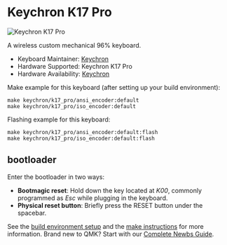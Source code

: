 # Keychron K17 Pro

![Keychron K17 Pro](https://i.imgur.com/6dAZOkp.jpg)

A wireless custom mechanical 96% keyboard.

* Keyboard Maintainer: [Keychron](https://github.com/keychron)
* Hardware Supported: Keychron K17 Pro
* Hardware Availability: [Keychron](https://www.keychron.com)

Make example for this keyboard (after setting up your build environment):

    make keychron/k17_pro/ansi_encoder:default
    make keychron/k17_pro/iso_encoder:default

Flashing example for this keyboard:

    make keychron/k17_pro/ansi_encoder:default:flash
    make keychron/k17_pro/iso_encoder:default:flash

## bootloader

Enter the bootloader in two ways:

* **Bootmagic reset**: Hold down the key located at *K00*, commonly programmed as *Esc* while plugging in the keyboard.
* **Physical reset button**: Briefly press the RESET button under the spacebar.

See the [build environment setup](https://docs.qmk.fm/#/getting_started_build_tools) and the [make instructions](https://docs.qmk.fm/#/getting_started_make_guide) for more information. Brand new to QMK? Start with our [Complete Newbs Guide](https://docs.qmk.fm/#/newbs).
